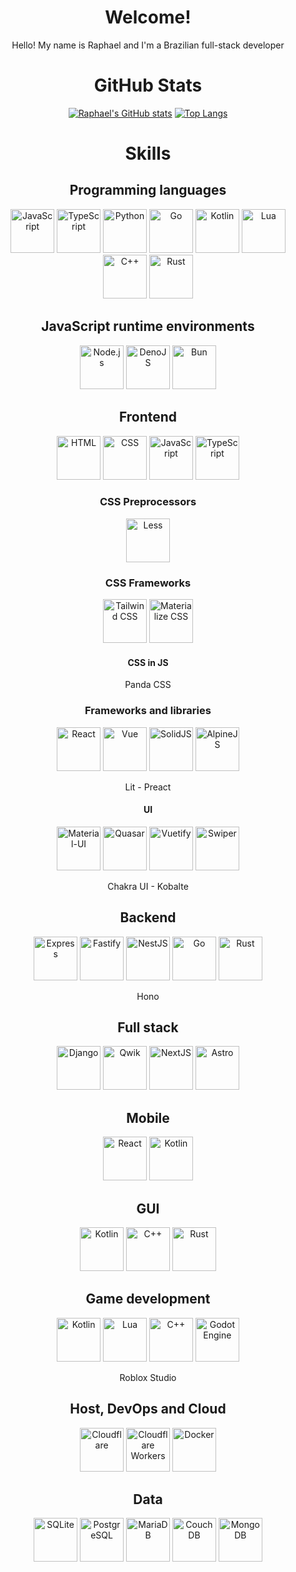 <div align="center">
  
  # Welcome!
  
  Hello! My name is Raphael and I'm a Brazilian full-stack developer
  
  # GitHub Stats
  
  [![Raphael's GitHub stats](https://github-readme-stats.vercel.app/api?username=raphael-hfs&show_icons=true&theme=dracula)](https://github.com/anuraghazra/github-readme-stats)
  [![Top Langs](https://github-readme-stats.vercel.app/api/top-langs/?username=raphael-hfs&langs_count=8&layout=donut&theme=dracula)](https://github.com/anuraghazra/github-readme-stats)
  
  
  # Skills

  ## Programming languages

  <div style="display: inline-block">
    <img src="https://cdn.jsdelivr.net/gh/devicons/devicon@latest/icons/javascript/javascript-original.svg" alt="JavaScript" width="70px" />
    <img src="https://cdn.jsdelivr.net/gh/devicons/devicon@latest/icons/typescript/typescript-original.svg" alt="TypeScript" width="70px" />
    <img src="https://cdn.jsdelivr.net/gh/devicons/devicon@latest/icons/python/python-original.svg" alt="Python" width="70px" />
    <img src="https://cdn.jsdelivr.net/gh/devicons/devicon@latest/icons/go/go-original.svg" alt="Go" width="70px" />
    <img src="https://cdn.jsdelivr.net/gh/devicons/devicon@latest/icons/kotlin/kotlin-original.svg" alt="Kotlin" width="70px" />
    <img src="https://cdn.jsdelivr.net/gh/devicons/devicon@latest/icons/lua/lua-original.svg" alt="Lua" width="70px" />
    <img src="https://cdn.jsdelivr.net/gh/devicons/devicon@latest/icons/cplusplus/cplusplus-original.svg" alt="C++" width="70px" />
    <img src="https://cdn.jsdelivr.net/gh/devicons/devicon@latest/icons/rust/rust-original.svg" alt="Rust" width="70px" />
  </div>

  ## JavaScript runtime environments

  <div style="display: inline-block">
    <img src="https://cdn.jsdelivr.net/gh/devicons/devicon@latest/icons/nodejs/nodejs-original-wordmark.svg" alt="Node.js" width="70px" />
    <img src="https://cdn.jsdelivr.net/gh/devicons/devicon@latest/icons/denojs/denojs-original-wordmark.svg" alt="DenoJS" width="70px" />
    <img src="https://cdn.jsdelivr.net/gh/devicons/devicon@latest/icons/bun/bun-original.svg" alt="Bun" width="70px" />
  </div>
  
  ## Frontend
  
  <div style="display: inline-block">
    <img src="https://cdn.jsdelivr.net/gh/devicons/devicon@latest/icons/html5/html5-original.svg" alt="HTML" width="70px" />
    <img src="https://cdn.jsdelivr.net/gh/devicons/devicon@latest/icons/css3/css3-original.svg" alt="CSS" width="70px" />
    <img src="https://cdn.jsdelivr.net/gh/devicons/devicon@latest/icons/javascript/javascript-original.svg" alt="JavaScript" width="70px" />
    <img src="https://cdn.jsdelivr.net/gh/devicons/devicon@latest/icons/typescript/typescript-original.svg" alt="TypeScript" width="70px" />
  </div>
  
  ### CSS Preprocessors
  
  <img src="https://cdn.jsdelivr.net/gh/devicons/devicon@latest/icons/less/less-plain-wordmark.svg" alt="Less" width="70px" />
  
  ### CSS Frameworks
  
  <div style="display: inline-block">
    <img src="https://cdn.jsdelivr.net/gh/devicons/devicon@latest/icons/tailwindcss/tailwindcss-original.svg" alt="Tailwind CSS" width="70px" />
    <img src="https://cdn.jsdelivr.net/gh/devicons/devicon@latest/icons/materializecss/materializecss-original.svg" alt="Materialize CSS" width="70px" />
  </div>
  
  #### CSS in JS
  
  Panda CSS
  
  ### Frameworks and libraries
  
  <div style="display: inline-block">
    <img src="https://cdn.jsdelivr.net/gh/devicons/devicon@latest/icons/react/react-original.svg" alt="React" width="70px" />
    <img src="https://cdn.jsdelivr.net/gh/devicons/devicon@latest/icons/vuejs/vuejs-original.svg" alt="Vue" width="70px" />
    <img src="https://cdn.jsdelivr.net/gh/devicons/devicon@latest/icons/solidjs/solidjs-original.svg" alt="SolidJS" width="70px" />
    <img src="https://cdn.jsdelivr.net/gh/devicons/devicon@latest/icons/alpinejs/alpinejs-original.svg" alt="AlpineJS" width="70px" />
  </div>

  Lit - Preact

  #### UI
  
  <div style="display: inline-block">
    <img src="https://cdn.jsdelivr.net/gh/devicons/devicon@latest/icons/materialui/materialui-plain.svg" alt="Material-UI" width="70px" />
    <img src="https://cdn.jsdelivr.net/gh/devicons/devicon@latest/icons/quasar/quasar-plain.svg" alt="Quasar" width="70px" />
    <img src="https://cdn.jsdelivr.net/gh/devicons/devicon@latest/icons/vuetify/vuetify-original.svg" alt="Vuetify" width="70px" />
    <img src="https://cdn.jsdelivr.net/gh/devicons/devicon@latest/icons/swiper/swiper-original.svg" alt="Swiper" width="70px" />
  </div>

  Chakra UI - Kobalte
  
  ## Backend
  
  <div style="display: center">
    <img src="https://cdn.jsdelivr.net/gh/devicons/devicon@latest/icons/express/express-original.svg" alt="Express" width="70px" />
    <img src="https://cdn.jsdelivr.net/gh/devicons/devicon@latest/icons/fastify/fastify-original.svg" alt="Fastify" width="70px" />
    <img src="https://cdn.jsdelivr.net/gh/devicons/devicon@latest/icons/nestjs/nestjs-original.svg" alt="NestJS" width="70px" />
    <img src="https://cdn.jsdelivr.net/gh/devicons/devicon@latest/icons/go/go-original.svg" alt="Go" width="70px" />
    <img src="https://cdn.jsdelivr.net/gh/devicons/devicon@latest/icons/rust/rust-original.svg" alt="Rust" width="70px" />
  </div>

  Hono

  ## Full stack

  <div style="display: center">
    <img src="https://cdn.jsdelivr.net/gh/devicons/devicon@latest/icons/django/django-plain.svg" alt="Django" width="70px" />
    <img src="https://cdn.jsdelivr.net/gh/devicons/devicon@latest/icons/qwik/qwik-original.svg" alt="Qwik" width="70px" />
    <img src="https://cdn.jsdelivr.net/gh/devicons/devicon@latest/icons/nextjs/nextjs-original.svg" alt="NextJS" width="70px" />
    <img src="https://cdn.jsdelivr.net/gh/devicons/devicon@latest/icons/astro/astro-original.svg" alt="Astro" width="70px" />
  </div>

  ## Mobile

  <div style="display: center">
    <img src="https://cdn.jsdelivr.net/gh/devicons/devicon@latest/icons/react/react-original.svg" alt="React" width="70px" />
    <img src="https://cdn.jsdelivr.net/gh/devicons/devicon@latest/icons/kotlin/kotlin-original.svg" alt="Kotlin" width="70px" />
  </div>

  ## GUI

  <div style="display: center">
    <img src="https://cdn.jsdelivr.net/gh/devicons/devicon@latest/icons/kotlin/kotlin-original.svg" alt="Kotlin" width="70px" />
    <img src="https://cdn.jsdelivr.net/gh/devicons/devicon@latest/icons/cplusplus/cplusplus-original.svg" alt="C++" width="70px" />
    <img src="https://cdn.jsdelivr.net/gh/devicons/devicon@latest/icons/rust/rust-original.svg" alt="Rust" width="70px" />
  </div>

  ## Game development

  <div style="display: center">
    <img src="https://cdn.jsdelivr.net/gh/devicons/devicon@latest/icons/kotlin/kotlin-original.svg" alt="Kotlin" width="70px" />
    <img src="https://cdn.jsdelivr.net/gh/devicons/devicon@latest/icons/lua/lua-original.svg" alt="Lua" width="70px" />
    <img src="https://cdn.jsdelivr.net/gh/devicons/devicon@latest/icons/cplusplus/cplusplus-original.svg" alt="C++" width="70px" />
    <img src="https://cdn.jsdelivr.net/gh/devicons/devicon@latest/icons/godot/godot-original.svg" alt="Godot Engine" width="70px" />
  </div>

  Roblox Studio

  ## Host, DevOps and Cloud

  <div style="display: center">
    <img src="https://cdn.jsdelivr.net/gh/devicons/devicon@latest/icons/cloudflare/cloudflare-original.svg" alt="Cloudflare" width="70px" />
    <img src="https://cdn.jsdelivr.net/gh/devicons/devicon@latest/icons/cloudflareworkers/cloudflareworkers-original.svg" alt="Cloudflare Workers" width="70px" />
    <img src="https://cdn.jsdelivr.net/gh/devicons/devicon@latest/icons/docker/docker-original.svg" alt="Docker" width="70px" />
  </div>

  ## Data

  <div style="display: center">
    <img src="https://cdn.jsdelivr.net/gh/devicons/devicon@latest/icons/sqlite/sqlite-original.svg" alt="SQLite" width="70px" />
    <img src="https://cdn.jsdelivr.net/gh/devicons/devicon@latest/icons/postgresql/postgresql-original.svg" alt="PostgreSQL" width="70px" />
    <img src="https://cdn.jsdelivr.net/gh/devicons/devicon@latest/icons/mariadb/mariadb-original.svg" alt="MariaDB" width="70px" />
    <img src="https://cdn.jsdelivr.net/gh/devicons/devicon@latest/icons/couchdb/couchdb-original.svg" alt="CouchDB" width="70px" />
    <img src="https://cdn.jsdelivr.net/gh/devicons/devicon@latest/icons/mongodb/mongodb-original.svg" alt="MongoDB" width="70px" />
  </div>
  
</div>
